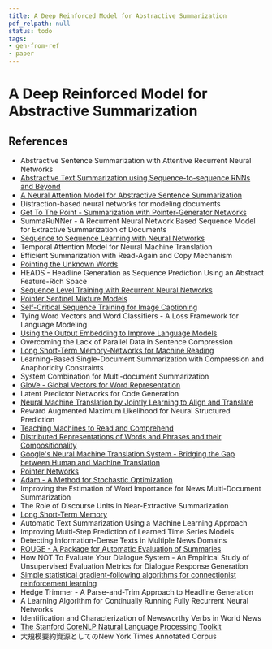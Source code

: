 ```yaml
---
title: A Deep Reinforced Model for Abstractive Summarization
pdf_relpath: null
status: todo
tags:
- gen-from-ref
- paper
---
```


# A Deep Reinforced Model for Abstractive Summarization

## References

- Abstractive Sentence Summarization with Attentive Recurrent Neural Networks
- [Abstractive Text Summarization using Sequence-to-sequence RNNs and Beyond](./abstractive-text-summarization-using-sequence-to-sequence-rnns-and-beyond.md)
- [A Neural Attention Model for Abstractive Sentence Summarization](./a-neural-attention-model-for-abstractive-sentence-summarization.md)
- Distraction-based neural networks for modeling documents
- [Get To The Point - Summarization with Pointer-Generator Networks](./get-to-the-point-summarization-with-pointer-generator-networks.md)
- SummaRuNNer - A Recurrent Neural Network Based Sequence Model for Extractive Summarization of Documents
- [Sequence to Sequence Learning with Neural Networks](./sequence-to-sequence-learning-with-neural-networks.md)
- Temporal Attention Model for Neural Machine Translation
- Efficient Summarization with Read-Again and Copy Mechanism
- [Pointing the Unknown Words](./pointing-the-unknown-words.md)
- HEADS - Headline Generation as Sequence Prediction Using an Abstract Feature-Rich Space
- [Sequence Level Training with Recurrent Neural Networks](./sequence-level-training-with-recurrent-neural-networks.md)
- [Pointer Sentinel Mixture Models](./pointer-sentinel-mixture-models.md)
- [Self-Critical Sequence Training for Image Captioning](./self-critical-sequence-training-for-image-captioning.md)
- Tying Word Vectors and Word Classifiers - A Loss Framework for Language Modeling
- [Using the Output Embedding to Improve Language Models](./using-the-output-embedding-to-improve-language-models.md)
- Overcoming the Lack of Parallel Data in Sentence Compression
- [Long Short-Term Memory-Networks for Machine Reading](./long-short-term-memory-networks-for-machine-reading.md)
- Learning-Based Single-Document Summarization with Compression and Anaphoricity Constraints
- System Combination for Multi-document Summarization
- [GloVe - Global Vectors for Word Representation](./glove-global-vectors-for-word-representation.md)
- Latent Predictor Networks for Code Generation
- [Neural Machine Translation by Jointly Learning to Align and Translate](./neural-machine-translation-by-jointly-learning-to-align-and-translate.md)
- Reward Augmented Maximum Likelihood for Neural Structured Prediction
- [Teaching Machines to Read and Comprehend](./teaching-machines-to-read-and-comprehend.md)
- [Distributed Representations of Words and Phrases and their Compositionality](./distributed-representations-of-words-and-phrases-and-their-compositionality.md)
- [Google's Neural Machine Translation System - Bridging the Gap between Human and Machine Translation](./google-s-neural-machine-translation-system-bridging-the-gap-between-human-and-machine-translation.md)
- [Pointer Networks](./pointer-networks.md)
- [Adam - A Method for Stochastic Optimization](./adam-a-method-for-stochastic-optimization.md)
- Improving the Estimation of Word Importance for News Multi-Document Summarization
- The Role of Discourse Units in Near-Extractive Summarization
- [Long Short-Term Memory](./long-short-term-memory.md)
- Automatic Text Summarization Using a Machine Learning Approach
- Improving Multi-Step Prediction of Learned Time Series Models
- Detecting Information-Dense Texts in Multiple News Domains
- [ROUGE - A Package for Automatic Evaluation of Summaries](./rouge-a-package-for-automatic-evaluation-of-summaries.md)
- How NOT To Evaluate Your Dialogue System - An Empirical Study of Unsupervised Evaluation Metrics for Dialogue Response Generation
- [Simple statistical gradient-following algorithms for connectionist reinforcement learning](./simple-statistical-gradient-following-algorithms-for-connectionist-reinforcement-learning.md)
- Hedge Trimmer - A Parse-and-Trim Approach to Headline Generation
- A Learning Algorithm for Continually Running Fully Recurrent Neural Networks
- Identification and Characterization of Newsworthy Verbs in World News
- [The Stanford CoreNLP Natural Language Processing Toolkit](./the-stanford-corenlp-natural-language-processing-toolkit.md)
- 大規模要約資源としてのNew York Times Annotated Corpus
